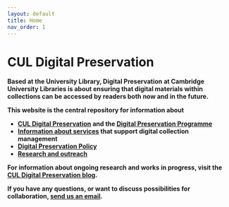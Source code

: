 ```yaml
---
layout: default
title: Home
nav_order: 1
---
```


# <b>CUL Digital Preservation<b>

Based at the University Library, Digital Preservation at Cambridge University Libraries is about ensuring that digital materials within collections can be accessed by readers both now and in the future.

This website is the central repository for information about 
* [CUL Digital Preservation](https://digitalpreservation-docs.lib.cam.ac.uk/about-cul-digital-preservation.html) and the [Digital Preservation Programme](https://digitalpreservation-docs.lib.cam.ac.uk/cul-dp-programme.html)
* [Information about services](https://digitalpreservation-docs.lib.cam.ac.uk/services.html) that support digital collection management 
* [Digital Preservation Policy](https://digitalpreservation-docs.lib.cam.ac.uk/cul-digital-preservation-policy.html) 
* [Research and outreach](https://digitalpreservation-docs.lib.cam.ac.uk/research-and-outreach.html)

For information about ongoing research and works in progress, visit the [CUL Digital Preservation blog](https://digitalpreservation-blog.lib.cam.ac.uk/).

If you have any questions, or want to discuss possibilities for collaboration, [send us an email](mailto:digitalpreservation@lib.cam.ac.uk).



